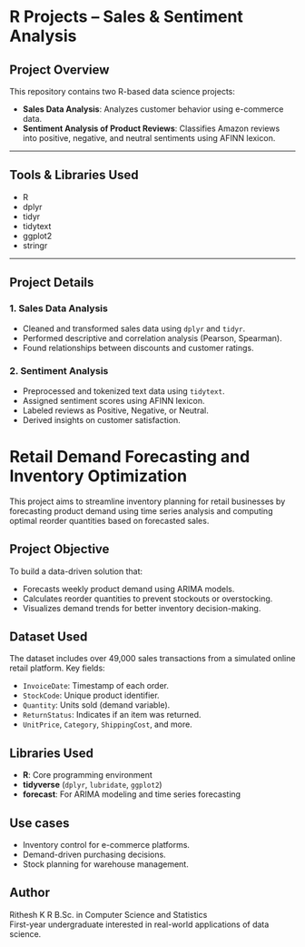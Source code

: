 # R Projects – Sales & Sentiment Analysis

## Project Overview
This repository contains two R-based data science projects:
- **Sales Data Analysis**: Analyzes customer behavior using e-commerce data.
- **Sentiment Analysis of Product Reviews**: Classifies Amazon reviews into positive, negative, and neutral sentiments using AFINN lexicon.

---

## Tools & Libraries Used
- R
- dplyr
- tidyr
- tidytext
- ggplot2
- stringr

---

## Project Details

### 1. Sales Data Analysis
- Cleaned and transformed sales data using `dplyr` and `tidyr`.
- Performed descriptive and correlation analysis (Pearson, Spearman).
- Found relationships between discounts and customer ratings.

### 2. Sentiment Analysis
- Preprocessed and tokenized text data using `tidytext`.
- Assigned sentiment scores using AFINN lexicon.
- Labeled reviews as Positive, Negative, or Neutral.
- Derived insights on customer satisfaction.


# Retail Demand Forecasting and Inventory Optimization

This project aims to streamline inventory planning for retail businesses by forecasting product demand using time series analysis and computing optimal reorder quantities based on forecasted sales.

## Project Objective

To build a data-driven solution that:
- Forecasts weekly product demand using ARIMA models.
- Calculates reorder quantities to prevent stockouts or overstocking.
- Visualizes demand trends for better inventory decision-making.

## Dataset Used
The dataset includes over 49,000 sales transactions from a simulated online retail platform. Key fields:
- `InvoiceDate`: Timestamp of each order.
- `StockCode`: Unique product identifier.
- `Quantity`: Units sold (demand variable).
- `ReturnStatus`: Indicates if an item was returned.
- `UnitPrice`, `Category`, `ShippingCost`, and more.

## Libraries Used
- **R**: Core programming environment
- **tidyverse** (`dplyr`, `lubridate`, `ggplot2`)
- **forecast**: For ARIMA modeling and time series forecasting

## Use cases
- Inventory control for e-commerce platforms.
- Demand-driven purchasing decisions.
- Stock planning for warehouse management.

## Author
Rithesh K R
B.Sc. in Computer Science and Statistics  
First-year undergraduate interested in real-world applications of data science.
